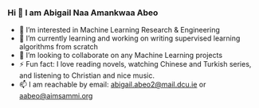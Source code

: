 ### Hi 👋  I am Abigail Naa Amankwaa Abeo 

- 🔭 I’m interested in Machine Learning Research & Engineering
- 🌱 I’m currently learning and working on writing supervised learning algorithms from scratch
- 👯 I’m looking to collaborate on any Machine Learning projects
- ⚡ Fun fact: I love reading novels, watching Chinese and Turkish series, and listening to Christian and nice music.
- 📫 I am reachable by email: abigail.abeo2@mail.dcu.ie or aabeo@aimsammi.org


<!--
**abigailabeo/abigailabeo** is a ✨ _special_ ✨ repository because its `README.md` (this file) appears on your GitHub profile.

Here are some ideas to get you started:

- 🔭 I’m currently working on ...
- 🌱 I’m currently learning ...
- 👯 I’m looking to collaborate on ...
- 🤔 I’m looking for help with ...
- 💬 Ask me about ...
- 📫 How to reach me: abigailabeo@gmail.com or aabeo@aimsammi.org
- 😄 Pronouns: ...
- ⚡ Fun fact: ...
-->


